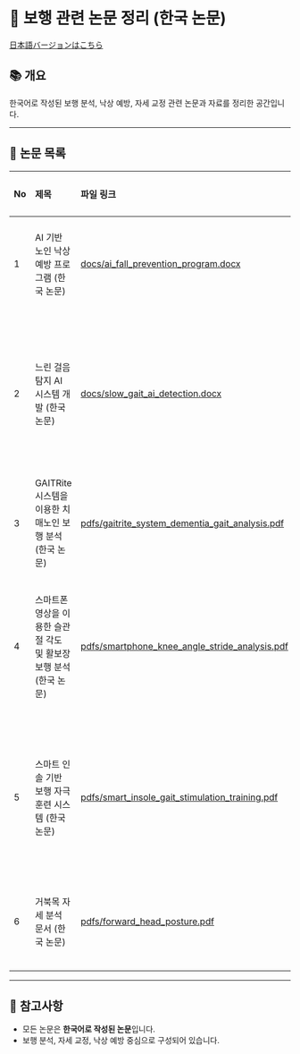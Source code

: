 # 🦵 보행 관련 논문 정리 (한국 논문)

[日本語バージョンはこちら](./README.md)

## 📚 개요
한국어로 작성된 보행 분석, 낙상 예방, 자세 교정 관련 논문과 자료를 정리한 공간입니다.

---

## 📄 논문 목록

| No | 제목 | 파일 링크 | 키워드 | 간단 요약 |
|:---|:---|:---|:---|:---|
| 1 | AI 기반 노인 낙상 예방 프로그램 (한국 논문) | [docs/ai_fall_prevention_program.docx](docs/ai_fall_prevention_program.docx) | 낙상 예방, AI, 노인 | AI를 활용해 노인의 낙상 예방을 목표로 한 스텝 훈련 시스템 제안 |
| 2 | 느린 걸음 탐지 AI 시스템 개발 (한국 논문) | [docs/slow_gait_ai_detection.docx](docs/slow_gait_ai_detection.docx) | 느린 보행, 파킨슨병, 보행 분석 | 웹캠과 Mediapipe를 활용해 느린 보행을 자동 탐지하는 AI 시스템 개발 |
| 3 | GAITRite 시스템을 이용한 치매노인 보행 분석 (한국 논문) | [pdfs/gaitrite_system_dementia_gait_analysis.pdf](pdfs/gaitrite_system_dementia_gait_analysis.pdf) | 보행 분석, 치매 | 정상 노인과 치매 노인의 보행 특성 차이를 GAITRite 시스템으로 분석 |
| 4 | 스마트폰 영상을 이용한 슬관절 각도 및 활보장 보행 분석 (한국 논문) | [pdfs/smartphone_knee_angle_stride_analysis.pdf](pdfs/smartphone_knee_angle_stride_analysis.pdf) | 보행 분석, 슬관절, 영상 분석 | 스마트폰 영상으로 슬관절 각도와 활보장을 분석한 연구 |
| 5 | 스마트 인솔 기반 보행 자극 훈련 시스템 (한국 논문) | [pdfs/smart_insole_gait_stimulation_training.pdf](pdfs/smart_insole_gait_stimulation_training.pdf) | 스마트 인솔, 보행 훈련, 특허 | 스마트 인솔을 이용해 보행 일관성 분석 및 맞춤형 보행 자극 제공 |
| 6 | 거북목 자세 분석 문서 (한국 논문) | [pdfs/forward_head_posture.pdf](pdfs/forward_head_posture.pdf) | 거북목, 자세 교정 | (내용 추후 업데이트 예정) |

---

## 📌 참고사항
- 모든 논문은 **한국어로 작성된 논문**입니다.
- 보행 분석, 자세 교정, 낙상 예방 중심으로 구성되어 있습니다.
